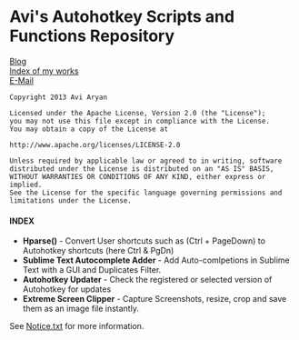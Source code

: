 Avi's Autohotkey Scripts and Functions Repository
==========================
[Blog](http://www.avi-win-tips.blogspot.com)  
[Index of my works](http://avi-win-tips.blogspot.com/p/my-autohotkey.html)  
[E-Mail](mailto:avi.aryan123@gmail.com)  

`Copyright 2013 Avi Aryan`  
  
`Licensed under the Apache License, Version 2.0 (the "License");`  
`you may not use this file except in compliance with the License.`  
`You may obtain a copy of the License at`  
  
`http://www.apache.org/licenses/LICENSE-2.0`  
  
`Unless required by applicable law or agreed to in writing, software`  
`distributed under the License is distributed on an "AS IS" BASIS,`  
`WITHOUT WARRANTIES OR CONDITIONS OF ANY KIND, either express or implied.`  
`See the License for the specific language governing permissions and`  
`limitations under the License.`  
  
  
#### INDEX ####
  
* **Hparse()** - Convert User shortcuts such as (Ctrl + PageDown) to Autohotkey shortcuts (here Ctrl & PgDn)
* **Sublime Text Autocomplete Adder** - Add Auto-comlpetions in Sublime Text with a GUI and Duplicates Filter.
* **Autohotkey Updater** - Check the registered or selected version of Autohotkey for updates
* **Extreme Screen Clipper** - Capture Screenshots, resize, crop and save them as an image file instantly.
  

See [Notice.txt](NOTICE.txt) for more information.  
